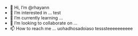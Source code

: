 - 👋 Hi, I’m @rhayann
- 👀 I’m interested in ... test
- 🌱 I’m currently learning ...
- 💞️ I’m looking to collaborate on ...
- 📫 How to reach me ... uohadhosadoiaso tesssteeeeeeeeee

<!---
rhayann123/rhayann123 is a ✨ special ✨ repository because its `README.md` (this file) appears on your GitHub profile.
You can click the Preview link to take a look at your changes.
--->
